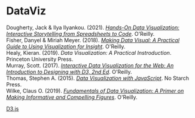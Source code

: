 # DataViz

Dougherty, Jack & Ilya Ilyankou. (2021). [_Hands-On Data Visualization: Interactive Storytelling from Spreadsheets to Code_](https://github.com/HandsOnDataViz/book). O'Reilly.<br>
Fisher, Danyel & Miriah Meyer. (2018). [_Making Data Visual: A Practical Guide to Using Visualization for Insight_](https://resources.oreilly.com/examples/0636920041320). O'Reilly.<br>
Healy, Kieran. (2019). _Data Visualization: A Practical Instroduction_. Princeton University Press.<br>
Murray, Scott. (2017). [_Interactive Data Visualization for the Web: An Introduction to Designing with D3, 2nd Ed_](https://github.com/scotthmurray/d3-book). O'Reilly.<br>
Thomas, Stephen A. (2015). [_Data Visualization with JavaScript_](https://github.com/sathomas/jsDataV.is-source). No Starch Press.<br>
Wilke, Claus O. (2019). [_Fundamentals of Data Visualization: A Primer on Making Informative and Compelling Figures_](https://github.com/clauswilke/dataviz). O'Reilly.<br>

[D3.js](https://d3js.org)<br>
